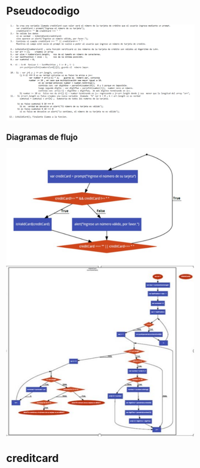 # Pseudocodigo
![](assets/images/pseudo.png)

## Diagramas de flujo
![](assets/images/one.png)
![](assets/images/two.png)
# creditcard
